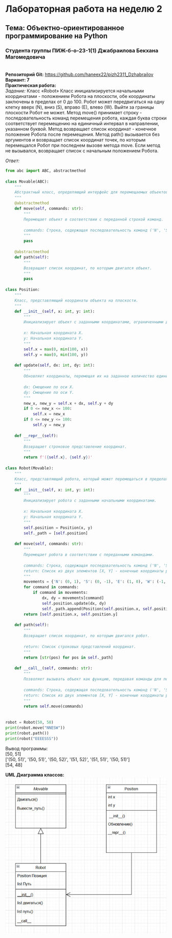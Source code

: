 # Лабораторная работа на неделю 2
## **Тема**: Объектно-ориентированное программирование на Python 
### Студента группы ПИЖ-б-о-23-1(1) Джабраилова Бекхана Магомедовича <br><br>
**Репозиторий Git:** https://github.com/haneex22/pizh2311_Dzhabrailov  
**Вариант: 7**  
**Практическая работа:**  
*Задание:*
Класс «Robot» 
Класс инициализируется начальными координатами - положением Робота на
плоскости, обе координаты заключены в пределах от 0 до 100.
Робот может передвигаться на одну клетку вверх (N), вниз (S), вправо (Е), влево (W).
Выйти за границы плоскости Робот не может.
Метод move() принимает строку - последовательность команд перемещения робота, каждая буква строки соответствует перемещению на единичный интервал в направлении, указанном буквой. Метод возвращает список координат - конечное положение Робота после перемещения.
Метод path() вызывается без аргументов и возвращает список координат точек, по
которым перемещался Робот при последнем вызове метода move. Если метод не вызывался, возвращает список с начальным положением Робота.

*Ответ:*  
```python
from abc import ABC, abstractmethod

class Movable(ABC):
    """
    Абстрактный класс, определяющий интерфейс для перемещаемых объектов.
    """
    @abstractmethod
    def move(self, commands: str):
        """
        Перемещает объект в соответствии с переданной строкой команд.
        
        commands: Строка, содержащая последовательность команд ('N', 'S', 'E', 'W').
        """
        pass

    @abstractmethod
    def path(self):
        """
        Возвращает список координат, по которым двигался объект.
        """
        pass

class Position:
    """
    Класс, представляющий координаты объекта на плоскости.
    """
    def __init__(self, x: int, y: int):
        """
        Инициализирует объект с заданными координатами, ограниченными диапазоном [0, 100].
        
        x: Начальная координата X.
        y: Начальная координата Y.
        """
        self.x = max(0, min(100, x))
        self.y = max(0, min(100, y))

    def update(self, dx: int, dy: int):
        """
        Обновляет координаты, перемещая их на заданное количество единиц.
        
        dx: Смещение по оси X.
        dy: Смещение по оси Y.
        """
        new_x, new_y = self.x + dx, self.y + dy
        if 0 <= new_x <= 100:
            self.x = new_x
        if 0 <= new_y <= 100:
            self.y = new_y

    def __repr__(self):
        """
        Возвращает строковое представление координат.
        """
        return f'({self.x}, {self.y})'

class Robot(Movable):
    """
    Класс, представляющий робота, который может перемещаться в пределах плоскости 100x100.
    """
    def __init__(self, x: int, y: int):
        """
        Инициализирует робота с заданными начальными координатами.
        
        x: Начальная координата X.
        y: Начальная координата Y.
        """
        self.position = Position(x, y)
        self._path = [self.position]
    
    def move(self, commands: str):
        """
        Перемещает робота в соответствии с переданными командами.
        
        commands: Строка, содержащая последовательность команд ('N', 'S', 'E', 'W').
        return: Список из двух элементов [X, Y] - конечные координаты робота.
        """
        movements = {'N': (0, 1), 'S': (0, -1), 'E': (1, 0), 'W': (-1, 0)}
        for command in commands:
            if command in movements:
                dx, dy = movements[command]
                self.position.update(dx, dy)
                self._path.append(Position(self.position.x, self.position.y))
        return [self.position.x, self.position.y]
    
    def path(self):
        """
        Возвращает список координат, по которым двигался робот.
        
        return: Список строковых представлений координат.
        """
        return [str(pos) for pos in self._path]
    
    def __call__(self, commands: str):
        """
        Позволяет вызывать объект как функцию, передавая команды для перемещения.
        
        commands: Строка, содержащая последовательность команд ('N', 'S', 'E', 'W').
        return: Список из двух элементов [X, Y] - конечные координаты робота.
        """
        return self.move(commands)


robot = Robot(50, 50)
print(robot.move("NNESW"))
print(robot.path())
print(robot("EEEESSS"))
```  
Вывод программы:  
[50, 51]  
['(50, 51)', '(50, 51)', '(50, 52)', '(51, 52)', '(51, 51)', '(50, 51)']  
[54, 48]  

**UML Диаграмма классов:**  
![UML-diagram](UML_Диаграмма.jpg)
